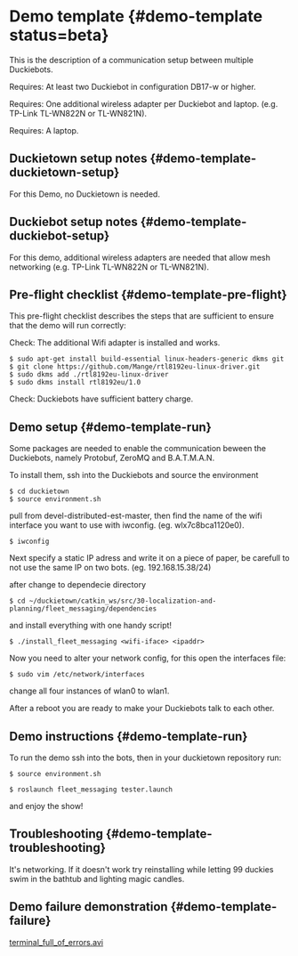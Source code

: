 # Demo template {#demo-template status=beta}

This is the description of a communication setup between multiple Duckiebots.

<div class='requirements' markdown="1">

Requires: At least two Duckiebot in configuration DB17-w or higher.

Requires: One additional wireless adapter per Duckiebot and laptop. (e.g. TP-Link TL-WN822N or TL-WN821N).

Requires: A laptop.

</div>


## Duckietown setup notes {#demo-template-duckietown-setup}

For this Demo, no Duckietown is needed.


## Duckiebot setup notes {#demo-template-duckiebot-setup}

For this demo, additional wireless adapters are needed that allow mesh networking (e.g. TP-Link TL-WN822N or TL-WN821N).

## Pre-flight checklist {#demo-template-pre-flight}

This pre-flight checklist describes the steps that are sufficient to ensure that the demo will run correctly:

Check: The additional Wifi adapter is installed and works.

    $ sudo apt-get install build-essential linux-headers-generic dkms git
    $ git clone https://github.com/Mange/rtl8192eu-linux-driver.git
    $ sudo dkms add ./rtl8192eu-linux-driver
    $ sudo dkms install rtl8192eu/1.0

Check: Duckiebots have sufficient battery charge.

## Demo setup {#demo-template-run}
Some packages are needed to enable the communication beween the Duckiebots, namely Protobuf, ZeroMQ and B.A.T.M.A.N.

To install them, ssh into the Duckiebots and source the environment

    $ cd duckietown
    $ source environment.sh

pull from devel-distributed-est-master, then find the name of the wifi interface you want to use with iwconfig. (eg. wlx7c8bca1120e0).

    $ iwconfig

Next specify a static IP adress and write it on a piece of paper, be carefull to not use the same IP on two bots. (eg. 192.168.15.38/24)

after change to dependecie directory

    $ cd ~/duckietown/catkin_ws/src/30-localization-and-planning/fleet_messaging/dependencies
    
and install everything with one handy script!
  
    $ ./install_fleet_messaging <wifi-iface> <ipaddr>
    
Now you need to alter your network config, for this open the interfaces file:

    $ sudo vim /etc/network/interfaces
    
change all four instances of wlan0 to wlan1.

After a reboot you are ready to make your Duckiebots talk to each other.


## Demo instructions {#demo-template-run}

To run the demo ssh into the bots, then in your duckietown repository run:

    $ source environment.sh
    
    $ roslaunch fleet_messaging tester.launch
    
and enjoy the show!

## Troubleshooting {#demo-template-troubleshooting}

It's networking. If it doesn't work try reinstalling while letting 99 duckies swim in the bathtub and lighting magic candles.

## Demo failure demonstration {#demo-template-failure}

[terminal_full_of_errors.avi](https://youtu.be/rlpgaGqIupg?t=350s)

